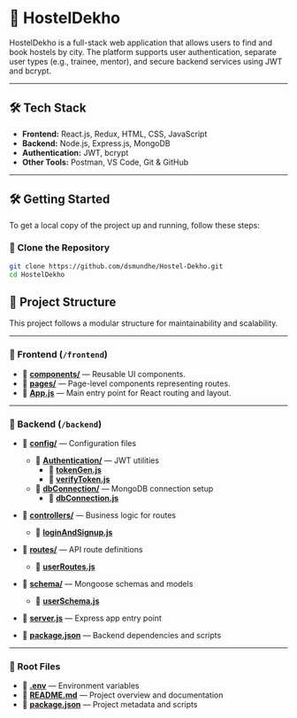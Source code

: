 # 🏨 HostelDekho

HostelDekho is a full-stack web application that allows users to find and book hostels by city. The platform supports user authentication, separate user types (e.g., trainee, mentor), and secure backend services using JWT and bcrypt.

---

## 🛠 Tech Stack

- **Frontend:** React.js, Redux, HTML, CSS, JavaScript
- **Backend:** Node.js, Express.js, MongoDB
- **Authentication:** JWT, bcrypt
- **Other Tools:** Postman, VS Code, Git & GitHub

---

## 🛠️ Getting Started

To get a local copy of the project up and running, follow these steps:

### 🔄 Clone the Repository

```bash
git clone https://github.com/dsmundhe/Hostel-Dekho.git
cd HostelDekho
```

## 📁 Project Structure

This project follows a modular structure for maintainability and scalability.

---

### 🚀 Frontend (`/frontend`)
- 📁 **[components/](frontend/src/components/)** — Reusable UI components.
- 📁 **[pages/](frontend/src/pages/)** — Page-level components representing routes.
- 📄 **[App.js](frontend/src/App.js)** — Main entry point for React routing and layout.

---

### 🔧 Backend (`/backend`)
- 📁 **[config/](backend/config/)** — Configuration files
  - 📁 **[Authentication/](backend/config/Authentication/)** — JWT utilities  
    - 📄 **[tokenGen.js](backend/config/Authentication/tokenGen.js)**  
    - 📄 **[verifyToken.js](backend/config/Authentication/verifyToken.js)**  
  - 📁 **[dbConnection/](backend/config/dbConnection/)** — MongoDB connection setup  
    - 📄 **[dbConnection.js](backend/config/dbConnection/dbConnection.js)**  

- 📁 **[controllers/](backend/controllers/)** — Business logic for routes  
  - 📄 **[loginAndSignup.js](backend/controllers/loginAndSignup.js)**  

- 📁 **[routes/](backend/routes/)** — API route definitions  
  - 📄 **[userRoutes.js](backend/routes/userRoutes.js)**  

- 📁 **[schema/](backend/schema/)** — Mongoose schemas and models  
  - 📄 **[userSchema.js](backend/schema/userSchema.js)**  

- 📄 **[server.js](backend/server.js)** — Express app entry point  
- 📄 **[package.json](backend/package.json)** — Backend dependencies and scripts

---

### 📄 Root Files
- 📄 **[.env](.env)** — Environment variables
- 📄 **[README.md](README.md)** — Project overview and documentation  
- 📄 **[package.json](package.json)** — Project metadata and scripts